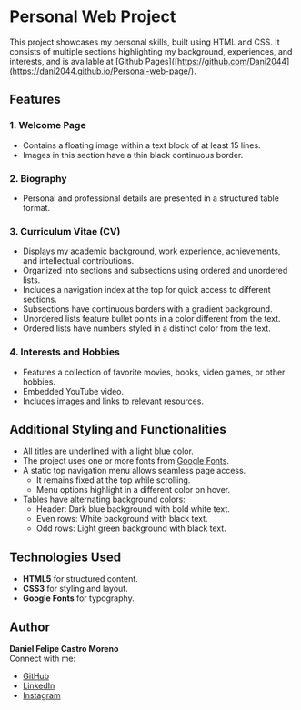 # Personal Web Project

This project showcases my personal skills, built using HTML and CSS. It consists of multiple sections highlighting my background, experiences, and interests, and is available at [Github Pages]([https://github.com/Dani2044](https://dani2044.github.io/Personal-web-page/).

## Features

### 1. Welcome Page
- Contains a floating image within a text block of at least 15 lines.
- Images in this section have a thin black continuous border.

### 2. Biography
- Personal and professional details are presented in a structured table format.

### 3. Curriculum Vitae (CV)
- Displays my academic background, work experience, achievements, and intellectual contributions.
- Organized into sections and subsections using ordered and unordered lists.
- Includes a navigation index at the top for quick access to different sections.
- Subsections have continuous borders with a gradient background.
- Unordered lists feature bullet points in a color different from the text.
- Ordered lists have numbers styled in a distinct color from the text.

### 4. Interests and Hobbies
- Features a collection of favorite movies, books, video games, or other hobbies.
- Embedded YouTube video.
- Includes images and links to relevant resources.

## Additional Styling and Functionalities
- All titles are underlined with a light blue color.
- The project uses one or more fonts from [Google Fonts](https://fonts.google.com/).
- A static top navigation menu allows seamless page access.
  - It remains fixed at the top while scrolling.
  - Menu options highlight in a different color on hover.
- Tables have alternating background colors:
  - Header: Dark blue background with bold white text.
  - Even rows: White background with black text.
  - Odd rows: Light green background with black text.

## Technologies Used
- **HTML5** for structured content.
- **CSS3** for styling and layout.
- **Google Fonts** for typography.

## Author
**Daniel Felipe Castro Moreno**  
Connect with me:
- [GitHub](https://github.com/Dani2044)
- [LinkedIn](https://www.linkedin.com/in/daniel-felipe-castro-moreno)
- [Instagram](https://www.instagram.com/danielcastrofm)
